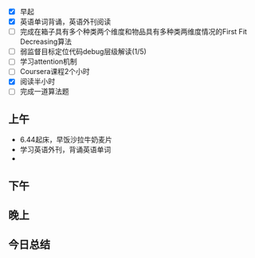 - [x] 早起
- [x] 英语单词背诵，英语外刊阅读
- [ ] 完成在箱子具有多个种类两个维度和物品具有多种类两维度情况的First Fit Decreasing算法
- [ ] 弱监督目标定位代码debug层级解读(1/5)
- [ ] 学习attention机制
- [ ] Coursera课程2个小时
- [x] 阅读半小时
- [ ] 完成一道算法题

## 上午

- 6.44起床，早饭沙拉牛奶麦片
- 学习英语外刊，背诵英语单词
- 

## 下午

## 晚上

## 今日总结







